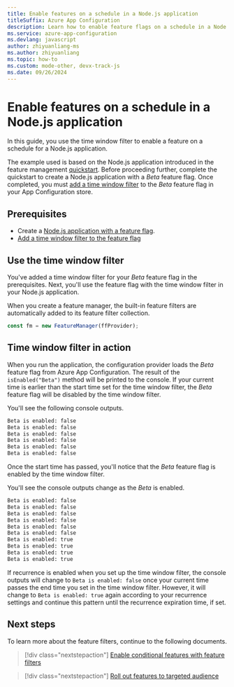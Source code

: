 ```yaml
---
title: Enable features on a schedule in a Node.js application
titleSuffix: Azure App Configuration
description: Learn how to enable feature flags on a schedule in a Node.js application by using time window filters.
ms.service: azure-app-configuration
ms.devlang: javascript
author: zhiyuanliang-ms
ms.author: zhiyuanliang
ms.topic: how-to
ms.custom: mode-other, devx-track-js
ms.date: 09/26/2024
---
```


# Enable features on a schedule in a Node.js application

In this guide, you use the time window filter to enable a feature on a schedule for a Node.js application. 

The example used is based on the Node.js application introduced in the feature management [quickstart](./quickstart-feature-flag-javascript.md). Before proceeding further, complete the quickstart to create a Node.js application with a *Beta* feature flag. Once completed, you must [add a time window filter](./howto-timewindow-filter.md) to the *Beta* feature flag in your App Configuration store.

## Prerequisites

- Create a [Node.js application with a feature flag](./quickstart-feature-flag-javascript.md).
- [Add a time window filter to the feature flag](./howto-timewindow-filter.md)

## Use the time window filter

You've added a time window filter for your *Beta* feature flag in the prerequisites. Next, you'll use the feature flag with the time window filter in your Node.js application.

When you create a feature manager, the built-in feature filters are automatically added to its feature filter collection.

``` javascript
const fm = new FeatureManager(ffProvider);
```

## Time window filter in action

When you run the application, the configuration provider loads the *Beta* feature flag from Azure App Configuration. The result of the `isEnabled("Beta")` method will be printed to the console. If your current time is earlier than the start time set for the time window filter, the *Beta* feature flag will be disabled by the time window filter.

You'll see the following console outputs.

``` bash
Beta is enabled: false
Beta is enabled: false
Beta is enabled: false
Beta is enabled: false
Beta is enabled: false
Beta is enabled: false
```

Once the start time has passed, you'll notice that the *Beta* feature flag is enabled by the time window filter.

You'll see the console outputs change as the *Beta* is enabled.

``` bash
Beta is enabled: false
Beta is enabled: false
Beta is enabled: false
Beta is enabled: false
Beta is enabled: false
Beta is enabled: false
Beta is enabled: true
Beta is enabled: true
Beta is enabled: true
Beta is enabled: true
```

If recurrence is enabled when you set up the time window filter, the console outputs will change to `Beta is enabled: false` once your current time passes the end time you set in the time window filter. However, it will change to `Beta is enabled: true` again according to your recurrence settings and continue this pattern until the recurrence expiration time, if set.

## Next steps

To learn more about the feature filters, continue to the following documents.

> [!div class="nextstepaction"]
> [Enable conditional features with feature filters](./howto-feature-filters.md)

> [!div class="nextstepaction"]
> [Roll out features to targeted audience](./howto-targetingfilter.md)
